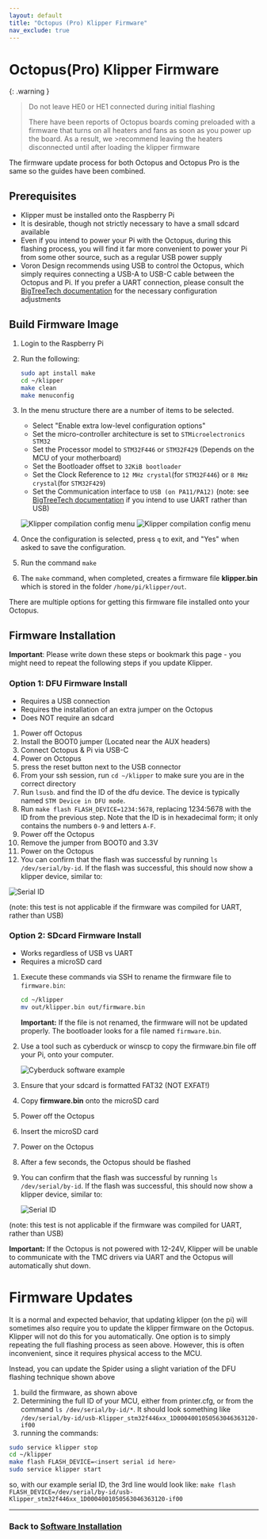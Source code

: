 ```yaml
---
layout: default
title: "Octopus (Pro) Klipper Firmware"
nav_exclude: true
---
```


# Octopus(Pro) Klipper Firmware

{: .warning }
>Do not leave HE0 or HE1 connected during initial flashing
>
>There have been reports of Octopus boards coming preloaded with a firmware that turns on all heaters and fans as soon as you power up the board.  As a result, we >recommend leaving the heaters disconnected until after loading the klipper firmware

The firmware update process for both Octopus and Octopus Pro is the same so the guides have been combined.

## Prerequisites

* Klipper must be installed onto the Raspberry Pi
* It is desirable, though not strictly necessary to have a small sdcard available
* Even if you intend to power your Pi with the Octopus, during this flashing process, you will find it far more convenient to power your Pi from some other source, such as a regular USB power supply
* Voron Design recommends using USB to control the Octopus, which simply requires connecting a USB-A to USB-C cable between the Octopus and Pi.  If you prefer a UART connection, please consult the [BigTreeTech documentation](https://github.com/bigtreetech/BIGTREETECH-OCTOPUS-V1.0/tree/master/Octopus%20works%20on%20Voron%20v2.4/Firmware/Klipper) for the necessary configuration adjustments

## Build Firmware Image

1. Login to the Raspberry Pi
2. Run the following:

   ```bash
   sudo apt install make
   cd ~/klipper
   make clean
   make menuconfig
   ```

3. In the menu structure there are a number of items to be selected.

    * Select "Enable extra low-level configuration options"
    * Set the micro-controller architecture is set to `STMicroelectronics STM32`
    * Set the Processor model to `STM32F446` or `STM32F429` (Depends on the MCU of your motherboard)
    * Set the Bootloader offset to `32KiB bootloader`
    * Set the Clock Reference to `12 MHz crystal`(for `STM32F446`) or `8 MHz crystal`(for `STM32F429`)
    * Set the Communication interface to `USB (on PA11/PA12)`  (note: see [BigTreeTech documentation](https://github.com/bigtreetech/BIGTREETECH-OCTOPUS-V1.0/tree/master/Octopus%20works%20on%20Voron%20v2.4/Firmware/Klipper) if you intend to use UART rather than USB)

    ![Klipper compilation config menu](./images/octopus_f446_klipper_menuconfig.png)
    ![Klipper compilation config menu](./images/octopus_f429_klipper_menuconfig.png)

4. Once the configuration is selected, press `q` to exit, and "Yes" when asked to save the configuration.
5. Run the command `make`
6. The `make` command, when completed, creates a firmware file **klipper.bin** which is stored in the folder `/home/pi/klipper/out`.

There are multiple options for getting this firmware file installed onto your Octopus.

## Firmware Installation

**Important**: Please write down these steps or bookmark this page - you might need to repeat the following steps if you update Klipper.

### Option 1: DFU Firmware Install

* Requires a USB connection
* Requires the installation of an extra jumper on the Octopus
* Does NOT require an sdcard

1. Power off Octopus
2. Install the BOOT0 jumper (Located near the AUX headers)
3. Connect Octopus & Pi via USB-C
4. Power on Octopus
5. press the reset button next to the USB connector
6. From your ssh session, run `cd ~/klipper` to make sure you are in the correct directory
7. Run `lsusb`. and find the ID of the dfu device. The device is typically named `STM Device in DFU mode`.
8. Run `make flash FLASH_DEVICE=1234:5678`, replacing 1234:5678 with the ID from the previous step. Note that the ID is in hexadecimal form; it only contains the numbers `0-9` and letters `A-F`.
9. Power off the Octopus
10. Remove the jumper from BOOT0 and 3.3V
11. Power on the Octopus
12. You can confirm that the flash was successful by running `ls /dev/serial/by-id`. If the flash was successful, this should now show a klipper device, similar to:

   ![Serial ID](./images/stm32f446_id.png)

   (note: this test is not applicable if the firmware was compiled for UART, rather than USB)


### Option 2: SDcard Firmware Install

* Works regardless of USB vs UART
* Requires a microSD card

1. Execute these commands via SSH to rename the firmware file to `firmware.bin`:

   ```bash
   cd ~/klipper
   mv out/klipper.bin out/firmware.bin
   ```

   **Important:** If the file is not renamed, the firmware will not be updated properly. The bootloader looks for a file named `firmware.bin`.

2. Use a tool such as cyberduck or winscp to copy the firmware.bin file off your Pi, onto your computer.

   ![Cyberduck software example](./images/cyberduck_example.png)

3. Ensure that your sdcard is formatted FAT32  (NOT EXFAT!)
4. Copy **firmware.bin** onto the microSD card
5. Power off the Octopus
6. Insert the microSD card
7. Power on the Octopus
8. After a few seconds, the Octopus should be flashed
9. You can confirm that the flash was successful by running `ls /dev/serial/by-id`.  If the flash was successful, this should now show a klipper device, similar to:

   ![Serial ID](./images/stm32f446_id.png)

(note: this test is not applicable if the firmware was compiled for UART, rather than USB)

**Important:** If the Octopus is not powered with 12-24V, Klipper will be unable to communicate with the TMC drivers via UART and the Octopus will automatically shut down.


# Firmware Updates
It is a normal and expected behavior, that updating klipper (on the pi) will sometimes also require you to update the klipper firmware on the Octopus. Klipper will not do this for you automatically.  One option is to simply repeating the full flashing process as seen above.  However, this is often inconvenient, since it requires physical access to the MCU.

Instead, you can update the Spider using a slight variation of the  DFU flashing technique shown above

1. build the firmware, as shown above
2. Determining the full ID of your MCU, either from printer.cfg, or from the command `ls /dev/serial/by-id/*`.  It should look something like `/dev/serial/by-id/usb-Klipper_stm32f446xx_1D0004001050563046363120-if00`
3. running  the commands:
```bash
sudo service klipper stop
cd ~/klipper
make flash FLASH_DEVICE=<insert serial id here>
sudo service klipper start
```
so, with our example serial ID, the 3rd line would look like: `make flash FLASH_DEVICE=/dev/serial/by-id/usb-Klipper_stm32f446xx_1D0004001050563046363120-if00`

---

### Back to [Software Installation](./index.md#klipper-octoprint-configuration)
